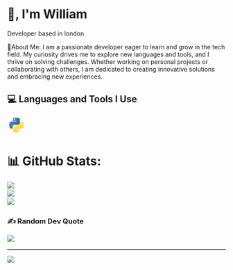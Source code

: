 <h1>👋, I'm William</h1>
<p>Developer based in london</p>
💫About Me:
I am a passionate developer eager to learn and grow in the tech field. My curiosity drives me to explore new languages and tools, and I thrive on solving challenges. Whether working on personal projects or collaborating with others, I am dedicated to creating innovative solutions and embracing new experiences.

<h2>💻 Languages and Tools I Use</h2>
<p><a target="_blank" href="https://raw.githubusercontent.com/devicons/devicon/master/icons/python/python-original.svg" style="display: inline-block;"><img src="https://raw.githubusercontent.com/devicons/devicon/master/icons/python/python-original.svg" alt="python" width="42" height="42" /></a></p>


# 📊 GitHub Stats:
![](https://github-readme-stats.vercel.app/api?username=Ninja-za&theme=discord_old_blurple&hide_border=false&include_all_commits=true&count_private=false)<br/>
![](https://github-readme-streak-stats.herokuapp.com/?user=Ninja-za&theme=discord_old_blurple&hide_border=false)<br/>
![](https://github-readme-stats.vercel.app/api/top-langs/?username=Ninja-za&theme=discord_old_blurple&hide_border=false&include_all_commits=true&count_private=false&layout=compact)

### ✍️ Random Dev Quote
![](https://quotes-github-readme.vercel.app/api?type=horizontal&theme=dark)

---
[![](https://visitcount.itsvg.in/api?id=Ninja-za&icon=5&color=0)](https://visitcount.itsvg.in)

<!-- Proudly created with GPRM ( https://gprm.itsvg.in ) -->
